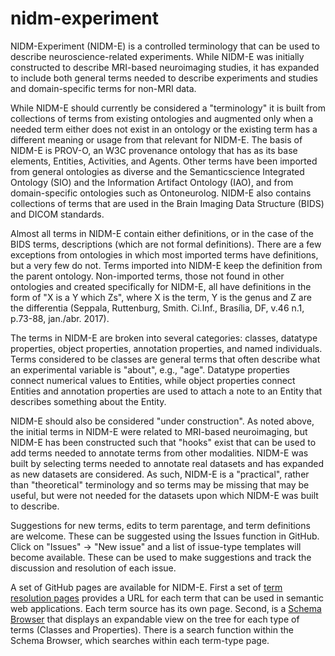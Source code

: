 # nidm-experiment
NIDM-Experiment (NIDM-E) is a controlled terminology that can be used to describe neuroscience-related experiments. While NIDM-E was initially constructed to describe MRI-based neuroimaging studies, it has expanded to include both general terms needed to describe experiments and studies and domain-specific terms for non-MRI data.

While NIDM-E should currently be considered a "terminology" it is built from collections of terms from existing ontologies and augmented only when a needed term either does not exist in an ontology or the existing term has a different meaning or usage from that relevant for NIDM-E. The basis of NIDM-E is PROV-O, an W3C provenance ontology that has as its base elements, Entities, Activities, and Agents. Other terms have been imported from general ontologies as diverse and the Semanticscience Integrated Ontology (SIO) and the Information Artifact Ontology (IAO), and from domain-specific ontologies such as Ontoneurolog. NIDM-E also contains collections of terms that are used in the Brain Imaging Data Structure (BIDS) and DICOM standards. 

Almost all terms in NIDM-E contain either definitions, or in the case of the BIDS terms, descriptions (which are not formal definitions). There are a few exceptions from ontologies in which most imported terms have definitions, but a very few do not. Terms imported into NIDM-E keep the definition from the parent ontology. Non-imported terms, those not found in other ontologies and created specifically for NIDM-E, all have definitions in the form of "X is a Y which Zs", where X is the term, Y is the genus and Z are the differentia (Seppala, Ruttenburg, Smith. Ci.Inf., Brasília, DF, v.46 n.1, p.73-88, jan./abr. 2017). 

The terms in NIDM-E are broken into several categories: classes, datatype properties, object properties, annotation properties, and named individuals. Terms considered to be classes are general terms that often describe what an experimental variable is "about", e.g., "age". Datatype properties connect numerical values to Entities, while object properties connect Entities and annotation properties are used to attach a note to an Entity that describes something about the Entity.

NIDM-E should also be considered "under construction". As noted above, the initial terms in NIDM-E were related to MRI-based neuroimaging, but NIDM-E has been constructed such that "hooks" exist that can be used to add terms needed to annotate terms from other modalities. NIDM-E was built by selecting terms needed to annotate real datasets and has expanded as new datasets are considered. As such, NIDM-E is a "practical", rather than "theoretical" terminology and so terms may be missing that may be useful, but were not needed for the datasets upon which NIDM-E was built to describe.  

Suggestions for new terms, edits to term parentage, and term definitions are welcome. These can be suggested using the Issues function in GitHub. Click on "Issues" -> "New issue" and a list of issue-type templates will become available. These can be used to make suggestions and track the discussion and resolution of each issue.

A set of GitHub pages are available for NIDM-E. First a set of [term resolution pages](https://incf-nidash.github.io/nidm-experiment/) provides a URL for each term that can be used in semantic web applications. Each term source has its own page. Second, is a [Schema Browser](https://incf-nidash.github.io/nidm-experiment/schema_menu.html) that displays an expandable view on the tree for each type of terms (Classes and Properties). There is a search function within the Schema Browser, which searches within each term-type page.
